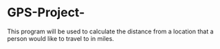# GPS-Project-
This program will be used to calculate the distance from a location that a person would like to travel to in miles.
